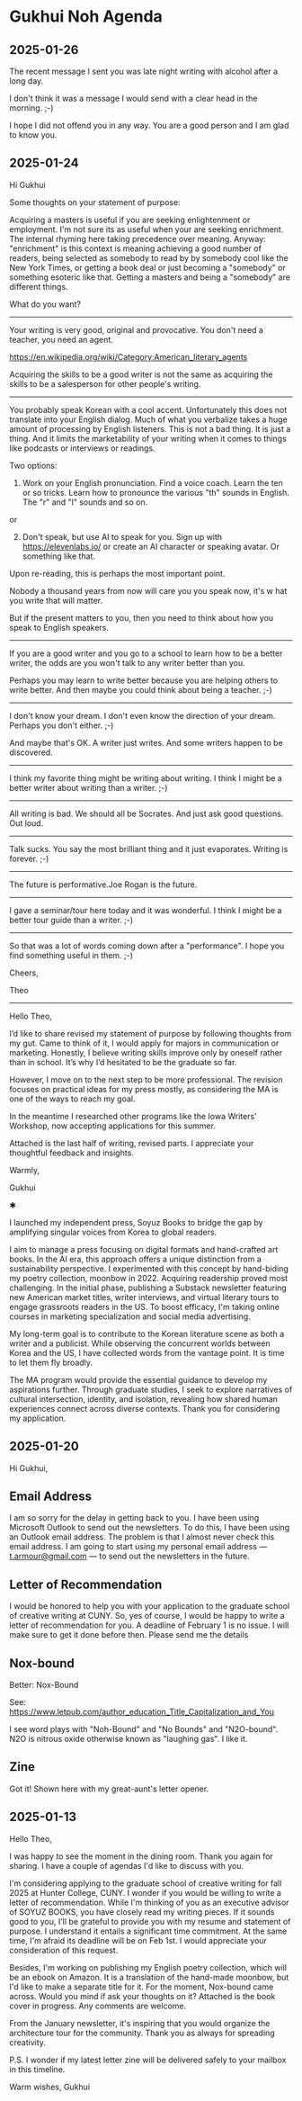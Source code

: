 # Gukhui Noh Agenda


## 2025-01-26

The recent message I sent you was late night writing with alcohol after a long day.

I don't think it was a message I would send with a clear head in the morning. ;-)

I hope I did not offend you in any way. You are a good person and I am glad to know you.



## 2025-01-24

Hi Gukhui

Some thoughts on your statement of purpose:

Acquiring a masters is useful if you are seeking enlightenment or employment. I'm not sure its as useful when your are seeking enrichment. The internal rhyming here taking precedence over meaning. Anyway: "enrichment" is this context is meaning achieving a good number of readers, being selected as somebody to read by by somebody cool like the New York Times, or getting a book deal or just becoming a "somebody" or something esoteric like that. Getting a masters and being a "somebody" are different things.

What do you want?

***

Your writing is very good, original and provocative. You don't need a teacher, you need an agent.

https://en.wikipedia.org/wiki/Category:American_literary_agents

Acquiring the skills to be a good writer is not the same as acquiring the skills to be a salesperson for other people's writing.

***

You probably speak Korean with a cool accent. Unfortunately this does not translate into your English dialog. Much of what you verbalize takes a huge amount of processing by English listeners. This is not a bad thing. It is just a thing. And it limits the marketability of your writing when it comes to things like podcasts or interviews or readings.

Two options:

1. Work on your English pronunciation. Find a voice coach. Learn the ten or so tricks. Learn how to pronounce the various "th" sounds in English. The "r" and "l" sounds and so on.

or

2. Don't speak, but use AI to speak for you. Sign up with https://elevenlabs.io/ or create an AI character or speaking avatar. Or something like that.

Upon re-reading, this is perhaps the most important point.

Nobody a thousand years from now will care you you speak now, it's w hat you write that will matter.

But if the present matters to you, then you need to think about how you speak to English speakers.


***

If you are a good writer and you go to a school to learn how to be a better writer, the odds are you won't talk to any writer better than you.

Perhaps you may learn to write better because you are helping others to write better. And then maybe you could think about being a teacher. ;-)

***

I don't know your dream. I don't even know the direction of your dream. Perhaps you don't either. ;-)

And maybe that's OK. A writer just writes. And some writers happen to be discovered.

***

I think my favorite thing might be writing about writing. I think I might be a better writer about writing than a writer. ;-)

***

All writing is bad. We should all be Socrates. And just ask good questions. Out loud.

***

Talk sucks. You say the most brilliant thing and it just evaporates. Writing is forever. ;-)

***

The future is performative.Joe Rogan is the future.

***

I gave a seminar/tour here today and it was wonderful. I think I might be a better tour guide than a writer. ;-)


***

So that was a lot of words coming down after a "performance". I hope you find something useful in them. ;-)

Cheers,

Theo


***
Hello Theo,

I’d like to share revised my statement of purpose by following thoughts from my gut. Came to think of it, I would apply for majors in communication or marketing. Honestly, I believe writing skills improve only by oneself rather than in school. It’s why I’d hesitated to be the graduate so far.

However, I move on to the next step to be more professional. The revision focuses on practical ideas for my press mostly, as considering the MA is one of the ways to reach my goal.

In the meantime I researched other programs like the Iowa Writers’ Workshop, now accepting applications for this summer.

Attached is the last half of writing, revised parts. I appreciate your thoughtful feedback and insights.

Warmly,

Gukhui

✱

I launched my independent press, Soyuz Books to bridge the gap by amplifying singular voices from Korea to global readers.

I aim to manage a press focusing on digital formats and hand-crafted art books. In the AI era, this approach offers a unique distinction from a sustainability perspective. I experimented with this concept by hand-biding my poetry collection, moonbow in 2022. Acquiring readership proved most challenging. In the initial phase, publishing a Substack newsletter featuring new American market titles, writer interviews, and virtual literary tours to engage grassroots readers in the US. To boost efficacy, I'm taking online courses in marketing specialization and social media advertising.

My long-term goal is to contribute to the Korean literature scene as both a writer and a publicist. While observing the concurrent worlds between Korea and the US, I have collected words from the vantage point. It is time to let them fly broadly.

The MA program would provide the essential guidance to develop my aspirations further. Through graduate studies, I seek to explore narratives of cultural intersection, identity, and isolation, revealing how shared human experiences connect across diverse contexts. Thank you for considering my application.



## 2025-01-20

Hi Gukhui,

## Email Address
I am so sorry for the delay in getting back to you. I have been using Microsoft Outlook to send out the newsletters. To do this, I have been using an Outlook email address. The problem is that I almost never check this email address. I am going to start using my personal email address — t.armour@gmail.com — to send out the newsletters in the future.

## Letter of Recommendation

I would be honored to help you with your application to the graduate school of creative writing at CUNY. So, yes of course, I would be happy to write a letter of recommendation for you. A deadline of February 1 is no issue. I will make sure to get it done before then. Please send me the details

## Nox-bound
Better: Nox-Bound

See: https://www.letpub.com/author_education_Title_Capitalization_and_You

I see word plays with "Noh-Bound" and "No Bounds" and "N2O-bound". N2O is nitrous oxide otherwise known as "laughing gas". I like it.

## Zine
Got it! Shown here with my great-aunt's letter opener.


## 2025-01-13

Hello Theo,

I was happy to see the moment in the dining room. Thank you again for sharing. I have a couple of agendas I'd like to discuss with you.

I'm considering applying to the graduate school of creative writing for fall 2025 at Hunter College, CUNY. I wonder if you would be willing to write a letter of recommendation. While I'm thinking of you as an executive advisor of SOYUZ BOOKS, you have closely read my writing pieces. If it sounds good to you, I'll be grateful to provide you with my resume and statement of purpose. I understand it entails a significant time commitment. At the same time, I'm afraid its deadline will be on Feb 1st. I would appreciate your consideration of this request.

Besides, I'm working on publishing my English poetry collection, which will be an ebook on Amazon. It is a translation of the hand-made moonbow, but I'd like to make a separate title for it. For the moment, Nox-bound came across. Would you mind if ask your thoughts on it? Attached is the book cover in progress. Any comments are welcome.

From the January newsletter, it's inspiring that you would organize the architecture tour for the community. Thank you as always for spreading creativity.

P.S. I wonder if my latest letter zine will be delivered safely to your mailbox in this timeline.

Warm wishes,
Gukhui
